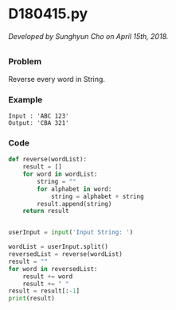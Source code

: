 # D180415.py

###### Developed by Sunghyun Cho on April 15th, 2018.

### Problem

Reverse every word in String.

### Example

```
Input : 'ABC 123'
Output: 'CBA 321'

```

### Code

```python
def reverse(wordList):
    result = []
    for word in wordList:
        string = ""
        for alphabet in word:
            string = alphabet + string
        result.append(string)
    return result


userInput = input('Input String: ')

wordList = userInput.split()
reversedList = reverse(wordList)
result = ""
for word in reversedList:
    result += word
    result += " "
result = result[:-1]
print(result)
```
